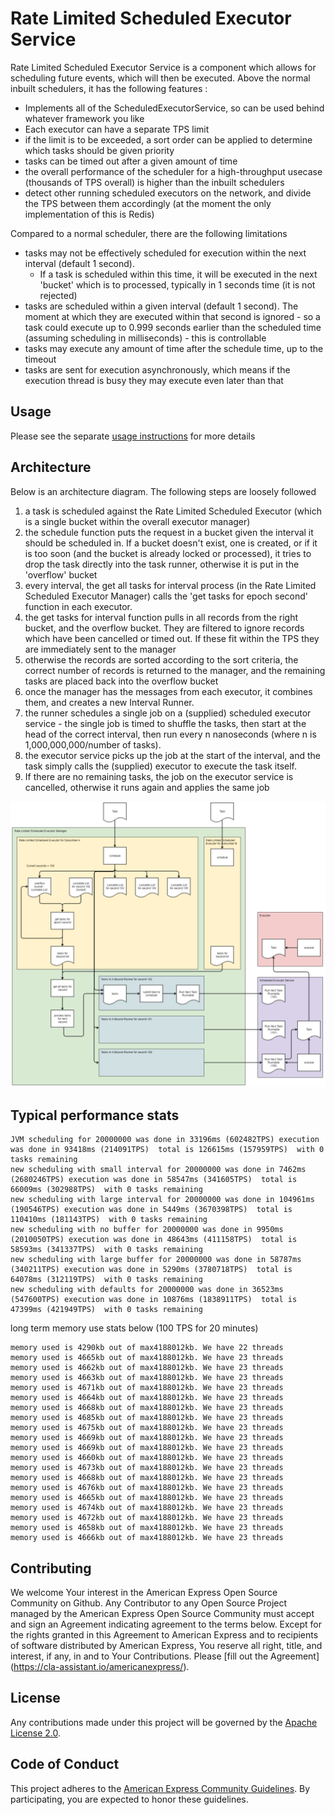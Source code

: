 # Rate Limited Scheduled Executor Service 
Rate Limited Scheduled Executor Service is a component which allows for scheduling future events, which will then be executed. Above the normal inbuilt schedulers, it has the following features :

* Implements all of the ScheduledExecutorService, so can be used behind whatever framework you like
* Each executor can have a separate TPS limit
* if the limit is to be exceeded, a sort order can be applied to determine which tasks should be given priority
* tasks can be timed out after a given amount of time
* the overall performance of the scheduler for a high-throughput usecase (thousands of TPS overall) is higher than the inbuilt schedulers
* detect other running scheduled executors on the network, and divide the TPS between them accordingly (at the moment the only implementation of this is Redis)

Compared to a normal scheduler, there are the following limitations 
* tasks may not be effectively scheduled for execution within the next interval (default 1 second). 
  * If a task is scheduled within this time, it will be executed in the next 'bucket' which is to processed, typically in 1 seconds time (it is not rejected)
* tasks are scheduled within a given interval (default 1 second). The moment at which they are executed within that second is ignored - so a task could execute up to 0.999 seconds earlier than the scheduled time (assuming scheduling in milliseconds) - this is controllable
* tasks may execute any amount of time after the schedule time, up to the timeout
* tasks are sent for execution asynchronously, which means if the execution thread is busy they may execute even later than that 


## Usage

Please see the separate [usage instructions](./usage.md) for more details

## Architecture

Below is an architecture diagram. The following steps are loosely followed
1) a task is scheduled against the Rate Limited Scheduled Executor (which is a single bucket within the overall executor manager) 
2) the schedule function puts the request in a bucket given the interval it should be scheduled in. If a bucket doesn't exist, one is created, or if it is too soon (and the bucket is already locked or processed), it tries to drop the task directly into the task runner, otherwise it is put in the 'overflow' bucket
3) every interval, the get all tasks for interval process (in the Rate Limited Scheduled Executor Manager) calls the 'get tasks for epoch second' function in each executor. 
4) the get tasks for interval function pulls in all records from the right bucket, and the overflow bucket. They are filtered to ignore records which have been cancelled or timed out. If these fit within the TPS they are immediately sent to the manager
5) otherwise the records are sorted according to the sort criteria, the correct number of records is returned to the manager, and the remaining tasks are placed back into the overflow bucket
6) once the manager has the messages from each executor, it combines them, and creates a new Interval Runner. 
7) the runner schedules a single job on a (supplied) scheduled executor service - the single job is timed to shuffle the tasks, then start at the head of the correct interval, then run every n nanoseconds (where n is 1,000,000,000/number of tasks).
8) the executor service picks up the job at the start of the interval, and the task simply calls the (supplied) executor to execute the task itself. 
9) If there are no remaining tasks, the job on the executor service is cancelled, otherwise it runs again and applies the same job  

![architecture diagram](schedulerDiagram.png)


## Typical performance stats
```
JVM scheduling for 20000000 was done in 33196ms (602482TPS) execution was done in 93418ms (214091TPS)  total is 126615ms (157959TPS)  with 0 tasks remaining  
new scheduling with small interval for 20000000 was done in 7462ms (2680246TPS) execution was done in 58547ms (341605TPS)  total is 66009ms (302988TPS)  with 0 tasks remaining  
new scheduling with large interval for 20000000 was done in 104961ms (190546TPS) execution was done in 5449ms (3670398TPS)  total is 110410ms (181143TPS)  with 0 tasks remaining  
new scheduling with no buffer for 20000000 was done in 9950ms (2010050TPS) execution was done in 48643ms (411158TPS)  total is 58593ms (341337TPS)  with 0 tasks remaining  
new scheduling with large buffer for 20000000 was done in 58787ms (340211TPS) execution was done in 5290ms (3780718TPS)  total is 64078ms (312119TPS)  with 0 tasks remaining  
new scheduling with defaults for 20000000 was done in 36523ms (547600TPS) execution was done in 10876ms (1838911TPS)  total is 47399ms (421949TPS)  with 0 tasks remaining  
```

long term memory use stats below (100 TPS for 20 minutes)

```
memory used is 4290kb out of max4188012kb. We have 22 threads  
memory used is 4665kb out of max4188012kb. We have 23 threads  
memory used is 4662kb out of max4188012kb. We have 23 threads  
memory used is 4663kb out of max4188012kb. We have 23 threads  
memory used is 4671kb out of max4188012kb. We have 23 threads  
memory used is 4664kb out of max4188012kb. We have 23 threads  
memory used is 4668kb out of max4188012kb. We have 23 threads  
memory used is 4685kb out of max4188012kb. We have 23 threads  
memory used is 4675kb out of max4188012kb. We have 23 threads  
memory used is 4669kb out of max4188012kb. We have 23 threads  
memory used is 4669kb out of max4188012kb. We have 23 threads  
memory used is 4660kb out of max4188012kb. We have 23 threads  
memory used is 4673kb out of max4188012kb. We have 23 threads  
memory used is 4668kb out of max4188012kb. We have 23 threads  
memory used is 4676kb out of max4188012kb. We have 23 threads  
memory used is 4665kb out of max4188012kb. We have 23 threads  
memory used is 4674kb out of max4188012kb. We have 23 threads  
memory used is 4672kb out of max4188012kb. We have 23 threads  
memory used is 4658kb out of max4188012kb. We have 23 threads  
memory used is 4666kb out of max4188012kb. We have 23 threads  
```


## Contributing

We welcome Your interest in the American Express Open Source Community on Github. Any Contributor to
any Open Source Project managed by the American Express Open Source Community must accept and sign
an Agreement indicating agreement to the terms below. Except for the rights granted in this 
Agreement to American Express and to recipients of software distributed by American Express, You
reserve all right, title, and interest, if any, in and to Your Contributions. Please
[fill out the Agreement](https://cla-assistant.io/americanexpress/<YOUR REPOSITORY NAME>).

## License

Any contributions made under this project will be governed by the
[Apache License 2.0](./LICENSE.txt).

## Code of Conduct

This project adheres to the [American Express Community Guidelines](./CODE_OF_CONDUCT.md). By
participating, you are expected to honor these guidelines.